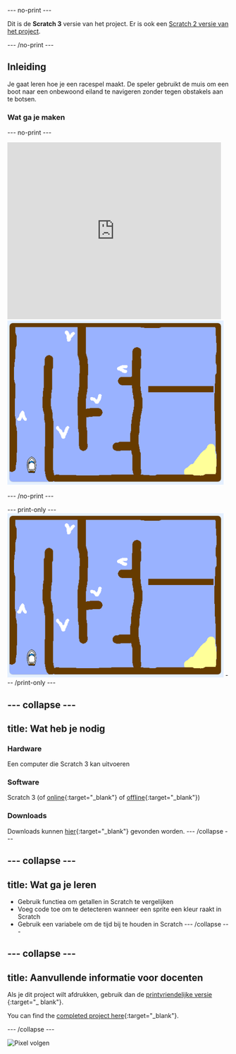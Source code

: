 \--- no-print \---

Dit is de **Scratch 3** versie van het project. Er is ook een [Scratch 2 versie van het project](https://projects.raspberrypi.org/en/projects/boat-race-scratch2).

\--- /no-print \---

## Inleiding

Je gaat leren hoe je een racespel maakt. De speler gebruikt de muis om een ​​boot naar een onbewoond eiland te navigeren zonder tegen obstakels aan te botsen.

### Wat ga je maken

\--- no-print \---

<div class="scratch-preview">
  <iframe allowtransparency="true" width="485" height="402" src="https://scratch.mit.edu/projects/embed/276662533/?autostart=false" frameborder="0" scrolling="no"></iframe>
  <img src="images/boat_race_demo.png">
</div>

\--- /no-print \---

\--- print-only \--- ![boat race demo](images/boat_race_demo.png) \--- /print-only \---

## \--- collapse \---

## title: Wat heb je nodig

### Hardware

Een computer die Scratch 3 kan uitvoeren

### Software

Scratch 3 (of [online](https://rpf.io/scratchon){:target="_blank"} of [offline](https://rpf.io/scratchoff){:target="_blank"})

### Downloads

Downloads kunnen [hier](http://rpf.io/p/en/boat-race-go){:target="_blank"} gevonden worden. \--- /collapse \---

## \--- collapse \---

## title: Wat ga je leren

- Gebruik functiea om getallen in Scratch te vergelijken
- Voeg code toe om te detecteren wanneer een sprite een kleur raakt in Scratch
- Gebruik een variabele om de tijd bij te houden in Scratch \--- /collapse \---

## \--- collapse \---

## title: Aanvullende informatie voor docenten

Als je dit project wilt afdrukken, gebruik dan de [ printvriendelijke versie ](https://projects.raspberrypi.org/en/projects/boat-race/print) {:target="_ blank"}.

You can find the [completed project here](http://rpf.io/p/en/boat-race-get){:target="_blank"}.

\--- /collapse \---

![Pixel volgen](https://code.org/api/hour/begin_codeclub_boatrace.png)